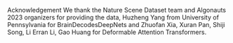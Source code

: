 Acknowledgement
We thank the Nature Scene Dataset team and Algonauts 2023 organizers for providing the data, Huzheng Yang from University of Pennsylvania for BrainDecodesDeepNets and Zhuofan Xia, Xuran Pan, Shiji Song, Li Erran Li, Gao Huang for Deformable Attention Transformers.

